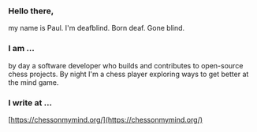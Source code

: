 ### Hello there,

my name is Paul. I'm deafblind. Born deaf. Gone blind.

### I am …

by day a software developer who builds and contributes to open-source chess projects. By night I'm a chess player exploring ways to get better at the mind game.

### I write at ...

[https://chessonmymind.org/](https://chessonmymind.org/)
